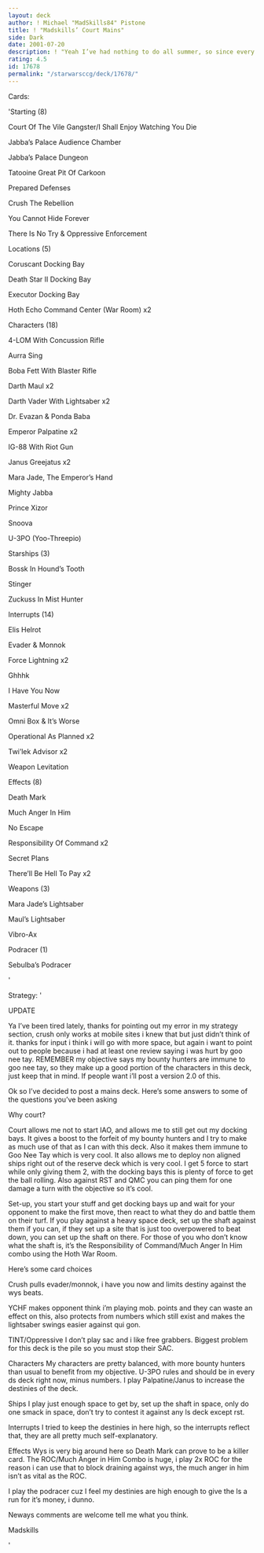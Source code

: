 ```yaml
---
layout: deck
author: ! Michael "MadSkills84" Pistone
title: ! "Madskills’ Court Mains"
side: Dark
date: 2001-07-20
description: ! "Yeah I’ve had nothing to do all summer, so since every one keeps talking about how dark side mains have no shot, I decided to come up with a deck for them.  This is the best I’ve come up with."
rating: 4.5
id: 17678
permalink: "/starwarsccg/deck/17678/"
---
```

Cards: 

'Starting (8)

Court Of The Vile Gangster/I Shall Enjoy Watching You Die

Jabba’s Palace Audience Chamber 

Jabba’s Palace Dungeon 

Tatooine Great Pit Of Carkoon

Prepared Defenses

Crush The Rebellion

You Cannot Hide Forever

There Is No Try & Oppressive Enforcement 


Locations (5)

Coruscant Docking Bay 

Death Star II Docking Bay 

Executor Docking Bay 

Hoth Echo Command Center (War Room)  x2


Characters (18)

4-LOM With Concussion Rifle 

Aurra Sing 

Boba Fett With Blaster Rifle 

Darth Maul  x2

Darth Vader With Lightsaber  x2

Dr. Evazan & Ponda Baba 

Emperor Palpatine  x2

IG-88 With Riot Gun 

Janus Greejatus  x2

Mara Jade, The Emperor’s Hand 

Mighty Jabba 

Prince Xizor 

Snoova 

U-3PO (Yoo-Threepio) 


Starships (3)

Bossk In Hound’s Tooth 

Stinger 

Zuckuss In Mist Hunter 


Interrupts (14)

Elis Helrot 

Evader & Monnok 

Force Lightning  x2

Ghhhk 

I Have You Now 

Masterful Move  x2

Omni Box & It’s Worse 

Operational As Planned  x2

Twi’lek Advisor  x2

Weapon Levitation 


Effects (8)

Death Mark 

Much Anger In Him 

No Escape 

Responsibility Of Command  x2

Secret Plans 

There’ll Be Hell To Pay  x2


Weapons (3)

Mara Jade’s Lightsaber 

Maul’s Lightsaber 

Vibro-Ax 


Podracer (1)

Sebulba’s Podracer 

'

Strategy: '

UPDATE

Ya I’ve been tired lately, thanks for pointing out my error in my strategy section, crush only works at mobile sites i knew that but just didn’t think of it.  thanks for input i think i will go with more space, but again i want to point out to people because i had at least one review saying i was hurt by goo nee tay.  REMEMBER my objective says my bounty hunters are immune to goo nee tay, so they make up a good portion of the characters in this deck, just keep that in mind.  If people want i’ll post a version 2.0 of this.


Ok so I’ve decided to post a mains deck.  Here’s some answers to some of the questions you’ve been asking


Why court?

Court allows me not to start IAO, and allows me to still get out my docking bays.  It gives a boost to the forfeit of my bounty hunters and I try to make as much use of that as I can with this deck.  Also it makes them immune to Goo Nee Tay which is very cool.  It also allows me to deploy non aligned ships right out of the reserve deck which is very cool.  I get 5 force to start while only giving them 2, with the docking bays this is plenty of force to get the ball rolling.  Also against RST and QMC you can ping them for one damage a turn with the objective so it’s cool.


Set-up, you start your stuff and get docking bays up and wait for your opponent to make the first move, then react to what they do and battle them on their turf.  If you play against a heavy space deck, set up the shaft against them if you can, if they set up a site that is just too overpowered to beat down, you can set up the shaft on there.  For those of you who don’t know what the shaft is, it’s the Responsibility of Command/Much Anger In Him combo using the Hoth War Room. 


Here’s some card choices

Crush pulls evader/monnok, i have you now and limits destiny against the wys beats.


YCHF makes opponent think i’m playing mob. points and they can waste an effect on this, also protects from numbers which still exist and makes the lightsaber swings easier against qui gon.


TINT/Oppressive I don’t play sac and i like free grabbers.  Biggest problem for this deck is the pile so you must stop their SAC.


Characters My characters are pretty balanced, with more bounty hunters than usual to benefit from my objective.  U-3PO rules and should be in every ds deck right now, minus numbers.  I play Palpatine/Janus to increase the destinies of the deck.


Ships I play just enough space to get by, set up the shaft in space, only do one smack in space, don’t try to contest it against any ls deck except rst.


Interrupts I tried to keep the destinies in here high, so the interrupts reflect that, they are all pretty much self-explanatory.


Effects Wys is very big around here so Death Mark can prove to be a killer card.  The ROC/Much Anger in Him Combo is huge, i play 2x ROC for the reason i can use that to block draining against wys, the much anger in him isn’t as vital as the ROC.


I play the podracer cuz I feel my destinies are high enough to give the ls a run for it’s money, i dunno.


Neways comments are welcome tell me what you think.


Madskills

'
